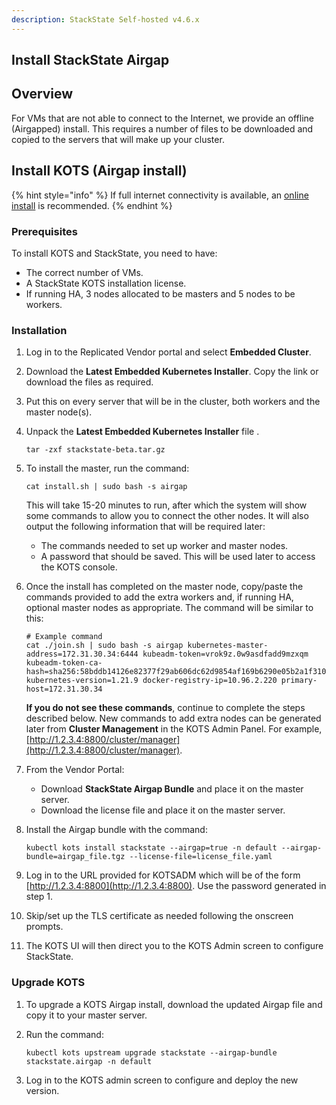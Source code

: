 ```yaml
---
description: StackState Self-hosted v4.6.x
---
```


## Install StackState Airgap

## Overview

For VMs that are not able to connect to the Internet, we provide an offline (Airgapped) install. This requires a number of files to be downloaded and copied to the servers that will make up your cluster.

## Install KOTS (Airgap install)

{% hint style="info" %}
If full internet connectivity is available, an [online install](/setup/install-stackstate/kots-install/install_stackstate.md) is recommended.
{% endhint %}

### Prerequisites

To install KOTS and StackState, you need to have:

- The correct number of VMs.
- A StackState KOTS installation license.
- If running HA, 3 nodes allocated to be masters and 5 nodes to be workers.


### Installation

1. Log in to the Replicated Vendor portal and select **Embedded Cluster**.
2. Download the **Latest Embedded Kubernetes Installer**. Copy the link or download the files as required.
3. Put this on every server that will be in the cluster, both workers and the master node(s).
4. Unpack the **Latest Embedded Kubernetes Installer** file .
   ```
   tar -zxf stackstate-beta.tar.gz
   ```

5. To install the master, run the command:
   ```
   cat install.sh | sudo bash -s airgap
   ```

   This will take 15-20 minutes to run, after which the system will show some commands to allow you to connect the other nodes. It will also output the following information that will be required later:
   - The commands needed to set up worker and master nodes.
   - A password that should be saved. This will be used later to access the KOTS console.
     
6. Once the install has completed on the master node, copy/paste the commands provided to add the extra workers and, if running HA, optional master nodes as appropriate. The command will be similar to this:
     ```
     # Example command
     cat ./join.sh | sudo bash -s airgap kubernetes-master-address=172.31.30.34:6444 kubeadm-token=vrok9z.0w9asdfadd9mzxqm kubeadm-token-ca-hash=sha256:58bddb14126e82377f29ab606dc62d9854af169b6290e05b2a1f310ed1e75d38 kubernetes-version=1.21.9 docker-registry-ip=10.96.2.220 primary-host=172.31.30.34
     ```

     **If you do not see these commands**, continue to complete the steps described below. New commands to add extra nodes can be generated later from **Cluster Management** in the KOTS Admin Panel. For example, [http://1.2.3.4:8800/cluster/manager](http://1.2.3.4:8800/cluster/manager).

7. From the Vendor Portal: 
   - Download **StackState Airgap Bundle** and place it on the master server. 
   - Download the license file and place it on the master server.
8. Install the Airgap bundle with the command:

   ```
   kubectl kots install stackstate --airgap=true -n default --airgap-bundle=airgap_file.tgz --license-file=license_file.yaml
   ```
  
10. Log in to the URL provided for KOTSADM which will be of the form [http://1.2.3.4:8800](http://1.2.3.4:8800). Use the password generated in step 1.

11. Skip/set up the TLS certificate as needed following the onscreen prompts.

12. The KOTS UI will then direct you to the KOTS Admin screen to configure StackState.
   
### Upgrade KOTS

1. To upgrade a KOTS Airgap install, download the updated Airgap file and copy it to your master server.
2. Run the command:

   ```
   kubectl kots upstream upgrade stackstate --airgap-bundle stackstate.airgap -n default
   ```
3. Log in to the KOTS admin screen to configure and deploy the new version.